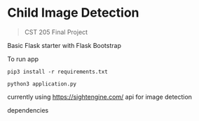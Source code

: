 # Child Image Detection
> CST 205 Final Project

Basic Flask starter with Flask Bootstrap


To run app

`pip3 install -r requirements.txt`

`python3 application.py`

currently using https://sightengine.com/ api for image detection

dependencies
